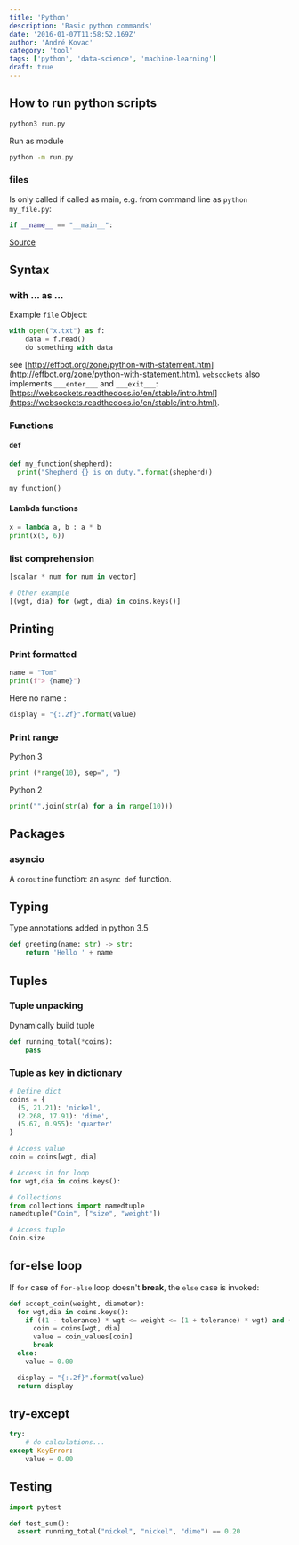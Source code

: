 ```yaml
---
title: 'Python'
description: 'Basic python commands'
date: '2016-01-07T11:58:52.169Z'
author: 'André Kovac'
category: 'tool'
tags: ['python', 'data-science', 'machine-learning']
draft: true
---
```


## How to run python scripts

```bash
python3 run.py
```

Run as module

```bash
python -m run.py
```

### files

Is only called if called as main, e.g. from command line as `python my_file.py`:

```python
if __name__ == "__main__":
```

[Source](https://stackoverflow.com/questions/419163/what-does-if-name-main-do)


## Syntax

### with ... as ...

Example `file` Object:

```python
with open("x.txt") as f:
    data = f.read()
    do something with data
```

see [http://effbot.org/zone/python-with-statement.htm](http://effbot.org/zone/python-with-statement.htm). `websockets` also implements `___enter___` and `___exit___`: [https://websockets.readthedocs.io/en/stable/intro.html](https://websockets.readthedocs.io/en/stable/intro.html).


### Functions

#### `def`

```python
def my_function(shepherd):
  print("Shepherd {} is on duty.".format(shepherd))

my_function()
```

#### Lambda functions

```python
x = lambda a, b : a * b
print(x(5, 6))
```

### list comprehension

```python
[scalar * num for num in vector]

# Other example
[(wgt, dia) for (wgt, dia) in coins.keys()]
```

## Printing

### Print formatted

```python
name = "Tom"
print(f"> {name}")
```

Here no name `:`

```python
display = "{:.2f}".format(value)
```

### Print range

Python 3

```python
print (*range(10), sep=", ")
```

Python 2

```python
print("".join(str(a) for a in range(10)))
```

## Packages

### asyncio

A `coroutine` function: an `async def` function.



## Typing

Type annotations added in python 3.5

```python
def greeting(name: str) -> str:
    return 'Hello ' + name
```

## Tuples

### Tuple unpacking

Dynamically build tuple

```python
def running_total(*coins):
    pass
```

### Tuple as key in dictionary

```python
# Define dict
coins = {
  (5, 21.21): 'nickel',
  (2.268, 17.91): 'dime',
  (5.67, 0.955): 'quarter'
}

# Access value
coin = coins[wgt, dia]

# Access in for loop
for wgt,dia in coins.keys():
```

```python
# Collections
from collections import namedtuple
namedtuple("Coin", ["size", "weight"])

# Access tuple
Coin.size
```

## for-else loop

If `for` case of `for-else` loop doesn't **break**, the `else` case is invoked:

```python
def accept_coin(weight, diameter):
  for wgt,dia in coins.keys():
    if ((1 - tolerance) * wgt <= weight <= (1 + tolerance) * wgt) and ((1 - tolerance) * dia <= diameter <= (1 + tolerance) * dia):
      coin = coins[wgt, dia]
      value = coin_values[coin]
      break
  else:
    value = 0.00

  display = "{:.2f}".format(value)
  return display
```

## try-except

```python
try:
    # do calculations...
except KeyError:
    value = 0.00
```

## Testing

```python
import pytest

def test_sum():
  assert running_total("nickel", "nickel", "dime") == 0.20
```

